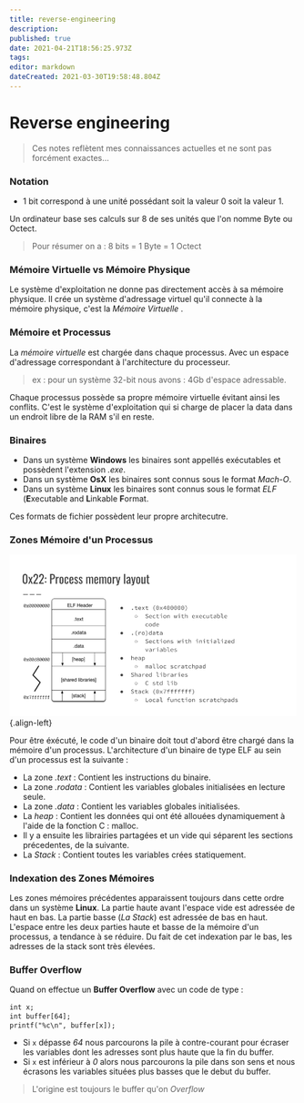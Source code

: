 ```yaml
---
title: reverse-engineering
description: 
published: true
date: 2021-04-21T18:56:25.973Z
tags: 
editor: markdown
dateCreated: 2021-03-30T19:58:48.804Z
---
```


# Reverse engineering
> Ces notes reflètent mes connaissances actuelles et ne sont pas forcément exactes...

<!-- TITLE: Reverse Engineering -->
<!-- SUBTITLE: Some note about Reverse Engineering who aim explore deep computer's architecture -->


### Notation

* 1 bit correspond à une unité possédant soit la valeur 0 soit la valeur 1.

Un ordinateur base ses calculs sur 8 de ses unités que l'on nomme Byte ou Octect. 

> Pour résumer on a :  8 bits = 1 Byte = 1 Octect

### Mémoire Virtuelle vs Mémoire Physique

Le système d'exploitation ne donne pas directement accès à sa mémoire physique. Il crée un système d'adressage virtuel qu'il connecte à la mémoire physique, c'est la *Mémoire Virtuelle* .

### Mémoire et Processus

La *mémoire virtuelle* est chargée dans chaque processus. Avec un espace d'adressage correspondant à l'architecture du processeur.

> ex : pour un système 32-bit nous avons : 4Gb d'espace adressable.

Chaque processus possède sa propre mémoire virtuelle évitant ainsi les conflits. C'est le système d'exploitation qui si charge de placer la data dans un endroit libre de la RAM s'il en reste. 

### Binaires

* Dans un système **Windows** les binaires sont appellés exécutables et possèdent l'extension *.exe*.
* Dans un système **OsX** les binaires sont connus sous le format *Mach-O*.
* Dans un système **Linux** les binaires sont connus sous le format *ELF* (**E**xecutable and **L**inkable **F**ormat.

Ces formats de fichier possèdent leur propre architecutre.

### Zones Mémoire d'un Processus

![Process Memory Layout](/uploads/process-memory-layout.png "Process Memory Layout"){.align-left}

Pour être éxécuté, le code d'un binaire doit tout d'abord être chargé dans la mémoire d'un processus. L'architecture d'un binaire de type ELF au sein d'un processus est la suivante :

* La zone *.text* : Contient les instructions du binaire.
* La zone *.rodata* : Contient les variables globales initialisées en lecture seule.
* La zone *.data* : Contient les variables globales initialisées.
* La *heap* : Contient les données qui ont été allouées dynamiquement à l'aide de la fonction C :  malloc.
* Il y a ensuite les librairies partagées et un vide qui séparent les sections précedentes, de la suivante.
* La *Stack* : Contient toutes les variables crées statiquement.

### Indexation des Zones Mémoires

Les zones mémoires précédentes apparaissent toujours dans cette ordre dans un système **Linux**. La partie haute avant l'espace vide est adressée de haut en bas. La partie basse (*La Stack*) est adressée de bas en haut. L'espace entre les deux parties haute et basse de la mémoire d'un processus, a tendance à se réduire. Du fait de cet indexation par le bas, les adresses de la stack sont très élevées.

### Buffer Overflow

Quand on effectue un **Buffer Overflow** avec un code de type : 

```c_cpp
int x;
int buffer[64];
printf("%c\n", buffer[x]);
```

* Si `x` dépasse *64* nous parcourons la pile à contre-courant pour écraser les variables dont les adresses sont plus haute que la fin du buffer.
* Si `x` est inférieur à *0* alors nous parcourons la pile dans son sens et nous écrasons les variables situées plus basses que le debut du buffer.
> L'origine est toujours le buffer qu'on *Overflow*